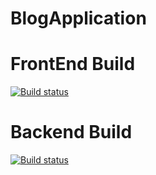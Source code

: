 # BlogApplication

# FrontEnd Build
[![Build status](https://dev.azure.com/Sandeshkarki/Blog%20Application/_apis/build/status/Blog-Application-FrontEnd)](https://dev.azure.com/Sandeshkarki/Blog%20Application/_build/latest?definitionId=16)

# Backend Build
[![Build status](https://dev.azure.com/Sandeshkarki/Blog%20Application/_apis/build/status/Blog%20Application%20API)](https://dev.azure.com/Sandeshkarki/Blog%20Application/_build/latest?definitionId=15)
